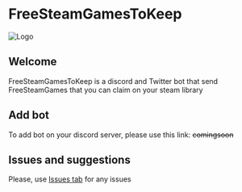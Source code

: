 # FreeSteamGamesToKeep

![Logo](https://pbs.twimg.com/profile_images/1246407711618748418/M5djStgw_400x400.jpg)

## Welcome
FreeSteamGamesToKeep is a discord and Twitter bot that send FreeSteamGames that you can claim on your steam library

## Add bot
To add bot on your discord server, please use this link: ~~comingsoon~~

## Issues and suggestions

Please, use [Issues tab](https://github.com/ilayerz/FreeSteamGamesToKeep/issues) for any issues

